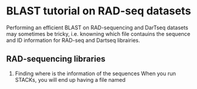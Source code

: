 # BLAST tutorial on RAD-seq datasets

Performing an efficient BLAST on RAD-sequencing and DarTseq datasets may sometimes be tricky, i.e. knowning which file contauins the sequence and ID information for RAD-seq and Dartseq librairies.

## RAD-sequencing libraries

1. Finding where is the information of the sequences
When you run STACKs, you will end up having a file named
